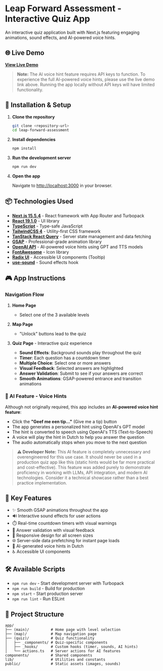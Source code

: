 # Leap Forward Assessment - Interactive Quiz App

An interactive quiz application built with Next.js featuring engaging animations, sound effects, and AI-powered voice hints.

## 🌐 Live Demo

**[View Live Demo](https://leap-forward-assessment.vercel.app/)**

> **Note:** The AI voice hint feature requires API keys to function. To experience the full AI-powered voice hints, please use the live demo link above. Running the app locally without API keys will have limited functionality.

## 🚀 Installation & Setup

1. **Clone the repository**

   ```bash
   git clone <repository-url>
   cd leap-forward-assessment
   ```

2. **Install dependencies**

   ```bash
   npm install
   ```

3. **Run the development server**

   ```bash
   npm run dev
   ```

4. **Open the app**

   Navigate to [http://localhost:3000](http://localhost:3000) in your browser.

## 📦 Technologies Used

- **[Next.js 15.5.4](https://nextjs.org)** - React framework with App Router and Turbopack
- **[React 19.1.0](https://react.dev)** - UI library
- **[TypeScript](https://www.typescriptlang.org/)** - Type-safe JavaScript
- **[TailwindCSS 4](https://tailwindcss.com/)** - Utility-first CSS framework
- **[TanStack React Query](https://tanstack.com/query)** - Server state management and data fetching
- **[GSAP](https://greensock.com/gsap/)** - Professional-grade animation library
- **[OpenAI API](https://openai.com/)** - AI-powered voice hints using GPT and TTS models
- **[FontAwesome](https://fontawesome.com/)** - Icon library
- **[Radix UI](https://www.radix-ui.com/)** - Accessible UI components (Tooltip)
- **[use-sound](https://github.com/joshwcomeau/use-sound)** - Sound effects hook

## 🎮 App Instructions

### Navigation Flow

1. **Home Page**

   - Select one of the 3 available levels

2. **Map Page**

   - "Unlock" buttons lead to the quiz

3. **Quiz Page** - Interactive quiz experience
   - **Sound Effects**: Background sounds play throughout the quiz
   - **Timer**: Each question has a countdown timer
   - **Multiple Choice**: Select one or more answers
   - **Visual Feedback**: Selected answers are highlighted
   - **Answer Validation**: Submit to see if your answers are correct
   - **Smooth Animations**: GSAP-powered entrance and transition animations

### 🤖 AI Feature - Voice Hints

Although not originally required, this app includes an **AI-powered voice hint feature**:

- Click the **"Geef me een tip..."** (Give me a tip) button
- The app generates a personalized hint using OpenAI's GPT model
- The hint is converted to speech using OpenAI's TTS (Text-to-Speech)
- A voice will play the hint in Dutch to help you answer the question
- The audio automatically stops when you move to the next question

> **⚠️ Developer Note:** This AI feature is completely unnecessary and overengineered for this use case. It should never be used in a production quiz app like this (static hints would be far more practical and cost-effective). This feature was added purely to demonstrate proficiency in working with LLMs, API integration, and modern AI technologies. Consider it a technical showcase rather than a best practice implementation.

## 🎨 Key Features

- ✨ Smooth GSAP animations throughout the app
- 🔊 Interactive sound effects for user actions
- ⏱️ Real-time countdown timers with visual warnings
- 🎯 Answer validation with visual feedback
- 📱 Responsive design for all screen sizes
- 🌐 Server-side data prefetching for instant page loads
- 🎤 AI-generated voice hints in Dutch
- ♿ Accessible UI components

## 🛠️ Available Scripts

- `npm run dev` - Start development server with Turbopack
- `npm run build` - Build for production
- `npm start` - Start production server
- `npm run lint` - Run ESLint

## 📂 Project Structure

```
app/
├── (main)/          # Home page with level selection
├── (map)/           # Map navigation page
├── (quiz)/          # Quiz functionality
│   ├── _components/ # Quiz-specific components
│   ├── _hooks/      # Custom hooks (timer, sounds, AI hints)
│   └── actions.ts   # Server actions for AI features
components/          # Shared components
lib/                 # Utilities and constants
public/              # Static assets (images, sounds)
```
